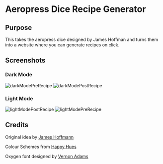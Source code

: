 # Aeropress Dice Recipe Generator

## Purpose
This takes the aeropress dice designed by James Hoffman and turns them into a website where you can generate recipes on click.

## Screenshots
### Dark Mode
![darkModePreRecipe](https://github.com/Abazzi/aeropress-web/assets/8884041/5ef999d3-81ba-4a86-9b9a-32651723d7fe)
![darkModePostRecipe](https://github.com/Abazzi/aeropress-web/assets/8884041/53d42511-ab3b-478f-bbca-9a4b23c9f261)
### Light Mode
![lightModePostRecipe](https://github.com/Abazzi/aeropress-web/assets/8884041/0d50b838-f629-4692-a446-7344bd22bb4a)
![lightModePreRecipe](https://github.com/Abazzi/aeropress-web/assets/8884041/adebac4a-1d8a-4e8a-b569-c73012a9f924)

## Credits

Original idea by [James Hoffmann](https://jimseven.com/2017/12/06/coffee-brewing-dice/)

Colour Schemes from [Happy Hues](https://happyhues.co)

Oxygen font designed by [Vernon Adams](https://fonts.google.com/specimen/Oxygen)
